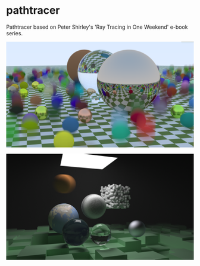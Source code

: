 # pathtracer
Pathtracer based on Peter Shirley's 'Ray Tracing in One Weekend' e-book series.

![Random Scene](samples/randomSceneHD.png?raw=true "Book 1 - Random Scene")

![Final Scene](samples/finalSceneHD.png?raw=true "Book 2 - Final Scene")

